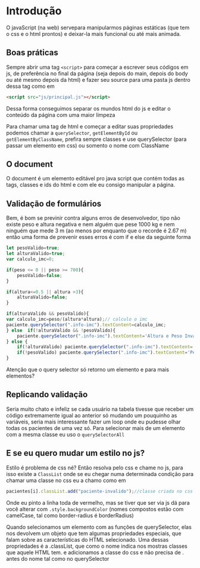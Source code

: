 # Introdução

O javaScript (na web) servepara manipularmos páginas estáticas (que tem o css e o html prontos) e deixar-la mais funcional ou até mais animada.

## Boas práticas

Sempre abrir uma tag `<script>` para começar a escrever seus códigos em js, de preferência no final da página (seja depois do main, depois do body ou até mesmo depois da html) e fazer seu source para uma pasta js dentro dessa tag como em

```html
<script src="js/principal.js"></script>
```

Dessa forma conseguimos separar os mundos html do js e editar o conteúdo da página com uma maior limpeza

Para chamar uma tag de html e começar a editar suas propriedades podemos chamar a `querySelector`, `getElementById` ou `getElementByClassName`, prefira sempre classes e use querySelector (para passar um elemento em css) ou somento o nome com ClassName

## O document

O document é um elemento editável pro java script que contém todas as tags, classes e ids do html e com ele eu consigo manipular a página.

## Validação de formulários

Bem, é bom se previnir contra alguns erros de desenvolvedor, tipo não existe peso e altura negativa e nem alguém que pese 1000 kg e nem ninguém que mede 3 m (ao menos por enquanto que o recorde é 2.67 m) então uma forma de prevenir esses erros é com if e else da seguinte forma

```js
let pesoValido=true;
let alturaValido=true;
var calculo_imc=0;

if(peso <= 0 || peso >= 700){
    pesoValido=false;
}

if(altura<=0.5 || altura >3){
    alturaValido=false;
}

if(alturaValido && pesoValido){
var calculo_imc=peso/(altura*altura);// calculo o imc
paciente.querySelector(".info-imc").textContent=calculo_imc;
} else  if(!alturaValido && !pesoValido){
    paciente.querySelector(".info-imc").textContent='Altura e Peso Inválidos';
} else {
    if(!alturaValido) paciente.querySelector(".info-imc").textContent='Altura Inválida';
    if(!pesoValido) paciente.querySelector(".info-imc").textContent='Peso Inválido';
}

```

Atenção que o query selector só retorno um elemento e para mais elementos?

## Replicando validação

Seria muito chato e infeliz se cada usuário na tabela tivesse que receber um código extremamente igual ao anterior só mudando um pouquinho as variáveis, seria mais interessante fazer um loop onde eu pudesse olhar todas os pacientes de uma vez só. Para selecionar mais de um elemento com a mesma classe eu uso o `querySelectorAll`

## E se eu quero mudar um estilo no js?

Estilo é problema de css né? Então resolva pelo css e chame no js, para isso existe a `ClassList` onde se eu chegar numa determinada condição para chamar uma classe no css eu a chamo como em 

```js
pacientes[i].classList.add("paciente-invalido");//classe criada no css
```

Onde eu pinto a linha toda de vermelho, mas se tiver que ser via js dá para você alterar com `.style.backgroundColor` (nomes compostos estão com camelCase, tal como border-radius é borderRadius)

Quando selecionamos um elemento com as funções de querySelector, elas nos devolvem um objeto que tem algumas propriedades especiais, que falam sobre as características do HTML selecionado. Uma dessas propriedades é a .classList, que como o nome indica nos mostras classes que aquele HTML tem. e adicionamos a classe do css e não precisa de . antes do nome tal como no querySelector
